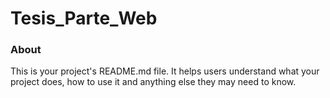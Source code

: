 Tesis_Parte_Web
===============

### About

This is your project's README.md file. It helps users understand what your
project does, how to use it and anything else they may need to know.